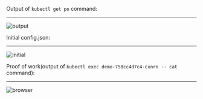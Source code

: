 Output of 
```kubectl get po``` command:
___
![output](images/pod.png)

Initial config.json:
___
![initial](images/init_json.png)

Proof of work(output of 
```kubectl exec demo-758cc4d7c4-cxnrn -- cat``` command):
___
![browser](images/json.png)
